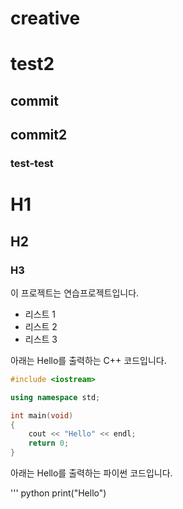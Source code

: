 # creative
# test2
## commit
## commit2
### test-test

# H1
## H2
### H3

이 프로젝트는 연습프로젝트입니다.

- 리스트 1
- 리스트 2
- 리스트 3

아래는 Hello를 출력하는 C++ 코드입니다.
``` cpp
#include <iostream>

using namespace std;

int main(void)
{
    cout << "Hello" << endl;
    return 0;
}
```

아래는 Hello를 출력하는 파이썬 코드입니다.

''' python
print("Hello")
```


